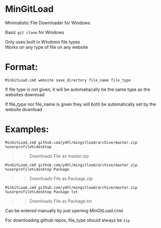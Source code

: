 # MinGitLoad  
  
Minimalistic File Downloader for Windows  
  
Basic ``git clone`` for Windows  
  
Only uses built in Windows file types  
Works on any type of file on any website

# Format:  
  
``MinGitLoad.cmd website save_directory file_name file_type``  
  
If file type is not given, it will be automatiacally be the same type as the websites download  
  
If file_type nor file_name is given they will both be automatically set by the website download  
  
# Examples:  
  
``MinGitLoad.cmd github.com/y4hl/mingitload/archive/master.zip %userprofile%\desktop``  
>> Downloads File as master.zip  
  
``MinGitLoad.cmd github.com/y4hl/mingitload/archive/master.zip %userprofile%\desktop Package``  
>> Downloads File as Package.zip  
  
``MinGitLoad.cmd github.com/y4hl/mingitload/archive/master.zip %userprofile%\desktop Package txt``  
>> Downloads File as Package.txt  
  
Can be entered manually by just opening MinGitLoad.cmd  
  
For downloading github repos, file_type should always be ``zip``  
